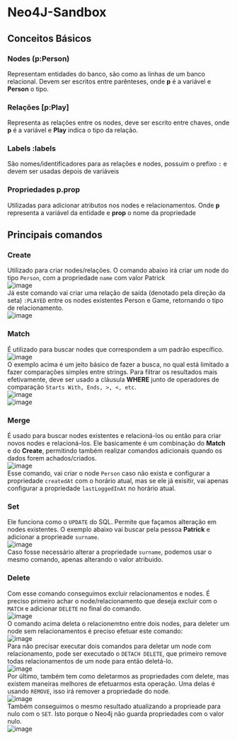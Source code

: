 # Neo4J-Sandbox

## Conceitos Básicos
### Nodes (p:Person)
Representam entidades do banco, são como as linhas de um banco relacional. Devem ser escritos entre parênteses, onde **p** é a variável e **Person** o tipo.

### Relações [p:Play]
Representa as relações entre os nodes, deve ser escrito entre chaves, onde **p** é a variável e **Play** indica o tipo da relação.

### Labels :labels
São nomes/identificadores para as relações e nodes, possuim o prefixo `:` e devem ser usadas depois de variáveis

### Propriedades p.prop
Utilizadas para adicionar atributos nos nodes e relacionamentos. Onde **p** representa a variável da entidade e **prop** o nome da propriedade

## Principais comandos
### Create
Utilizado para criar nodes/relações. O comando abaixo irá criar um node do tipo `Person`, com a propriedade `name` com valor Patrick<br>
![image](https://user-images.githubusercontent.com/61787168/195723099-693a34fa-0e89-4b93-958f-91965ffa687b.png)
<br>
Já este comando vai criar uma relação de saída (denotado pela direção da seta) `:PLAYED` entre os nodes existentes Person e Game, retornando o tipo de relacionamento.<br>
![image](https://user-images.githubusercontent.com/61787168/195988682-7e5b588a-38ee-4f7e-9bef-6de4a14dce2d.png)

### Match
É utilizado para buscar nodes que correspondem a um padrão específico.<br>
![image](https://user-images.githubusercontent.com/61787168/195723267-a502c1ba-32bf-4bb0-9467-8b9b9959f079.png)
<br>O exemplo acima é um jeito básico de fazer a busca, no qual está limitado a fazer comparações simples entre strings. Para filtrar os resultados mais efetivamente, deve ser usado a cláusula **WHERE** junto de operadores de comparação `Starts With, Ends, >, <, etc`.<br>
![image](https://user-images.githubusercontent.com/61787168/195723736-f336a75c-3c09-404b-a753-91bda0ab472e.png)<br>
![image](https://user-images.githubusercontent.com/61787168/195723898-8d232e30-e04e-4540-a7b6-1813f3162d5f.png)

### Merge
É usado para buscar nodes existentes e relacioná-los ou então para criar novos nodes e relacioná-los. Ele basicamente é um combinação do **Match** e do **Create**, permitindo também realizar comandos adicionais quando os dados forem achados/criados.<br>
![image](https://user-images.githubusercontent.com/61787168/195988143-4135e8e1-59c5-4179-82e8-654ccc15a32d.png) <br>
Esse comando, vai criar o node `Person` caso não exista e configurar a propriedade `createdAt` com o horário atual, mas se ele já exisitir, vai apenas configurar a propriedade `lastLoggedInAt` no horário atual.

### Set
Ele funciona como o `UPDATE` do SQL. Permite que façamos alteração em nodes existentes. O exemplo abaixo vai buscar pela pessoa **Patrick** e adicionar a proprieade `surname`.<br>
![image](https://user-images.githubusercontent.com/61787168/195989548-b8a4f3a2-f6e3-4083-90ea-3abbe0d29a52.png)<br>
Caso fosse necessário alterar a propriedade `surname`, podemos usar o mesmo comando, apenas alterando o valor atribuido.

### Delete
Com esse comando conseguimos excluir relacionamentos e nodes. É preciso primeiro achar o node/relacionamento que deseja excluir com o `MATCH` e adicionar `DELETE` no final do comando.<br>
![image](https://user-images.githubusercontent.com/61787168/195989884-33e0c25d-590b-4ec4-9a95-3378b81f28e2.png)<br>
O comando acima deleta o relacionemtno entre dois nodes, para deleter um node sem relacionamentos é preciso efetuar este comando:<br>
![image](https://user-images.githubusercontent.com/61787168/195989974-f356635c-116c-4464-8493-13dcfa625664.png)<br>
Para não precisar executar dois comandos para deletar um node com relacionamento, pode ser executado o `DETACH DELETE`, que primeiro remove todas relacionamentos de um node para então deletá-lo.<br>
![image](https://user-images.githubusercontent.com/61787168/195990105-93f886de-7e73-4aa5-9024-19e21cb1e14c.png)<br>
Por último, também tem como deletarmos as propriedades com delete, mas existem maneiras melhores de efetuarmos esta operação. Uma delas é usando `REMOVE`, isso irá remover a propriedade do node.<br>
![image](https://user-images.githubusercontent.com/61787168/195990244-5a0fb5eb-e171-48d8-a5dc-474b16046224.png)<br>
Também conseguimos o mesmo resultado atualizando a proprieade para nulo com o `SET`. Isto porque o Neo4j não guarda propriedades com o valor nulo.<br>
![image](https://user-images.githubusercontent.com/61787168/195990318-70e8ce85-d480-4b85-9719-adc06a141685.png)
